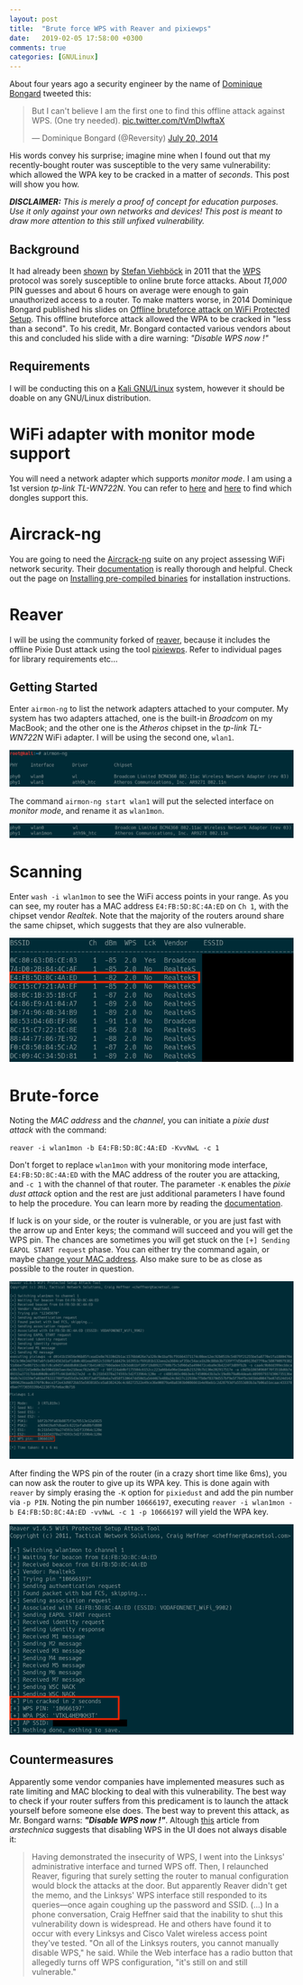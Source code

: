 ```yaml
---
layout: post
title:  "Brute force WPS with Reaver and pixiewps"
date:   2019-02-05 17:58:00 +0300
comments: true 
categories: [GNULinux]
---
```


About four years ago a security engineer by the name of [Dominique Bongard](https://twitter.com/reversity) tweeted this:

<blockquote class="twitter-tweet" data-lang="en"><p lang="en" dir="ltr">But I can&#39;t believe I am the first one to find this offline attack against WPS. (One try needed). <a href="http://t.co/tVmDIwftaX">pic.twitter.com/tVmDIwftaX</a></p>&mdash; Dominique Bongard (@Reversity) <a href="https://twitter.com/Reversity/status/490978005859454978?ref_src=twsrc%5Etfw">July 20, 2014</a></blockquote> <script async src="https://platform.twitter.com/widgets.js" charset="utf-8"></script>

His words convey his surprise; imagine mine when I found out that my recently-bought router was susceptible to the very same vulnerability: which allowed the WPA key to be cracked in a matter of _seconds_. This post will show you how.

***DISCLAIMER:*** *This is merely a proof of concept for education purposes. Use it only against your own networks and devices! This post is meant to draw more attention to this still unfixed vulnerability.*

## Background

It had already been [shown](https://sviehb.files.wordpress.com/2011/12/viehboeck_wps.pdf) by [Stefan Viehböck](https://twitter.com/sviehb?lang=en) in 2011 that the [WPS](https://en.wikipedia.org/wiki/Wi-Fi_Protected_Setup) protocol was sorely susceptible to online brute force attacks. About _11,000_ PIN guesses and about 6 hours on average were enough to gain unauthorized access to a router. To make matters worse, in 2014 Dominique Bongard published his slides on [Offline bruteforce attack on WiFi Protected Setup](http://archive.hack.lu/2014/Hacklu2014_offline_bruteforce_attack_on_wps.pdf). This offline bruteforce attack allowed the WPA to be cracked in "less than a second". To his credit, Mr. Bongard contacted various vendors about this and concluded his slide with a dire warning: _"Disable WPS now !"_


## Requirements

I will be conducting this on a [Kali GNU/Linux](https://www.kali.org) system, however it should be doable on any GNU/Linux distribution.

# WiFi adapter with monitor mode support

You will need a network adapter which supports _monitor mode_. I am using a 1st version _tp-link TL-WN722N_. You can refer to [here](https://null-byte.wonderhowto.com/how-to/buy-best-wireless-network-adapter-for-wi-fi-hacking-2019-0178550/) and [here](https://www.wirelesshack.org/best-kali-linux-compatible-usb-adapter-dongles.html) to find which dongles support this.

# Aircrack-ng

You are going to need the [Aircrack-ng](https://www.aircrack-ng.org) suite on any project assessing WiFi network security. Their [documentation](https://www.aircrack-ng.org/doku.php?id=getting_started) is really thorough and helpful. Check out the page on [Installing pre-compiled binaries](https://www.aircrack-ng.org/doku.php?id=install_aircrack#installing_pre-compiled_binaries) for installation instructions.

# Reaver

I will be using the community forked of [reaver](https://github.com/t6x/reaver-wps-fork-t6x), because it includes the offline Pixie Dust attack using the tool [pixiewps](https://github.com/wiire-a/pixiewps). Refer to individual pages for library requirements etc...

## Getting Started

Enter `airmon-ng` to list the network adapters attached to your computer. My system has two adapters attached, one is the built-in _Broadcom_ on my MacBook; and the other one is the _Atheros_ chipset in the _tp-link TL-WN722N_ WiFi adapter. I will be using the second one, `wlan1`.

![](/assets/2019-02-05-bruteforce-wps-with-reaver-and-pixiewps/mon0.png)

The command `airmon-ng start wlan1` will put the selected interface on *monitor mode*, and rename it as `wlan1mon`.

![](/assets/2019-02-05-bruteforce-wps-with-reaver-and-pixiewps/mon1.png)

# Scanning

Enter `wash -i wlan1mon` to see the WiFi access points in your range. As you can see, my router has a MAC address `E4:FB:5D:8C:4A:ED` on `Ch 1`, with the chipset vendor _Realtek_. Note that the majority of the routers around share the same chipset, which suggests that they are also vulnerable.

![](/assets/2019-02-05-bruteforce-wps-with-reaver-and-pixiewps/wash.png)

# Brute-force

Noting the _MAC address_ and the _channel_, you can initiate a *pixie dust attack* with the command:

`reaver -i wlan1mon -b E4:FB:5D:8C:4A:ED -KvvNwL -c 1`

Don't forget to replace `wlan1mon` with your monitoring mode interface, `E4:FB:5D:8C:4A:ED` with the MAC address of the router you are attacking, and `-c 1` with the channel of that router. The parameter `-K` enables the *pixie dust attack* option and the rest are just additional parameters I have found to help the procedure. You can learn more by reading the [documentation](https://github.com/t6x/reaver-wps-fork-t6x).

If luck is on your side, or the router is vulnerable, or you are just fast with the arrow up and Enter keys; the command will succeed and you will get the WPS pin. The chances are sometimes you will get stuck on the `[+] Sending EAPOL START request` phase. You can either try the command again, or maybe [change your MAC address](https://github.com/alobbs/macchanger). Also make sure to be as close as possible to the router in question.

![](/assets/2019-02-05-bruteforce-wps-with-reaver-and-pixiewps/wps.png)

After finding the WPS pin of the router (in a crazy short time like 6ms), you can now ask the router to give up its WPA key. This is done again with `reaver` by simply erasing the `-K` option for `pixiedust` and add the pin number via `-p PIN`. Noting the pin number `10666197`, executing `reaver -i wlan1mon -b E4:FB:5D:8C:4A:ED -vvNwL -c 1 -p 10666197` will yield the WPA key.

![](/assets/2019-02-05-bruteforce-wps-with-reaver-and-pixiewps/fin.png)

## Countermeasures

Apparently some vendor companies have implemented measures such as rate limiting and MAC blocking to deal with this vulnerability. The best way to check if your router suffers from this predicament is to launch the attack yourself before someone else does. The best way to prevent this attack, as Mr. Bongard warns: **_"Disable WPS now !"_**. Altough [this](https://arstechnica.com/information-technology/2012/01/hands-on-hacking-wifi-protected-setup-with-reaver/) article from _arstechnica_ suggests that disabling WPS in the UI does not always disable it:

> Having demonstrated the insecurity of WPS, I went into the Linksys' administrative interface and turned WPS off. Then, I relaunched Reaver, figuring that surely setting the router to manual configuration would block the attacks at the door. But apparently Reaver didn't get the memo, and the Linksys' WPS interface still responded to its queries—once again coughing up the password and SSID.
(...)
In a phone conversation, Craig Heffner said that the inability to shut this vulnerability down is widespread. He and others have found it to occur with every Linksys and Cisco Valet wireless access point they've tested. "On all of the Linksys routers, you cannot manually disable WPS," he said. While the Web interface has a radio button that allegedly turns off WPS configuration, "it's still on and still vulnerable."
